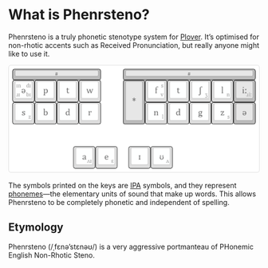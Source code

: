 # What is Phenrsteno?

Phenrsteno is a truly phonetic stenotype system for [Plover](https://github.com/openstenoproject/plover "GitHub repository for Plover"). It’s optimised for non-rhotic accents such as Received Pronunciation, but really anyone might like to use it.

![phenrsteno layout](./png/layout.png)

The symbols printed on the keys are [IPA](https://en.wikipedia.org/wiki/IPA) symbols, and they represent [phonemes](https://en.wikipedia.org/wiki/Phoneme)—the elementary units of sound that make up words. This allows Phenrsteno to be completely phonetic and independent of spelling.

## Etymology

Phenrsteno (/ˌfεnə’stεnəʊ/) is a very aggressive portmanteau of PHonemic English Non-Rhotic Steno.
